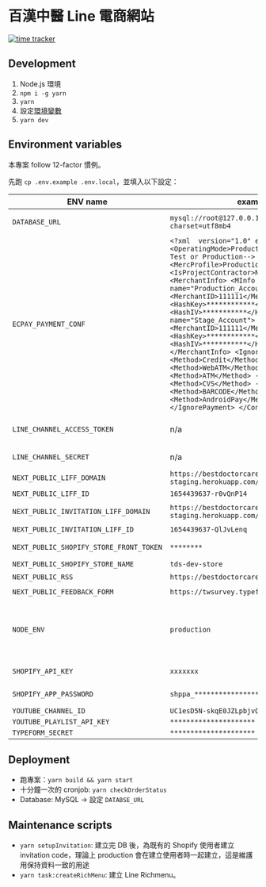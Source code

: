 # 百漢中醫 Line 電商網站

[![time tracker](https://wakatime.com/badge/github/Yukaii/bestdoctorcare-shop.svg)](https://wakatime.com/badge/github/Yukaii/bestdoctorcare-shop)

## Development

1. Node.js 環境
1. `npm i -g yarn`
1. `yarn`
1. 設定[環境變數](#Environment-variables)
1. `yarn dev`

## Environment variables

本專案 follow 12-factor 慣例。

先跑 `cp .env.example .env.local`，並填入以下設定：

|                ENV name                 |                                                                                                                                                                                                                                                                                                                                                                              example value                                                                                                                                                                                                                                                                                                                                                                              |                   description                    |                      |
| --------------------------------------- | ----------------------------------------------------------------------------------------------------------------------------------------------------------------------------------------------------------------------------------------------------------------------------------------------------------------------------------------------------------------------------------------------------------------------------------------------------------------------------------------------------------------------------------------------------------------------------------------------------------------------------------------------------------------------------------------------------------------------------------------------------------------------- | ------------------------------------------------ | -------------------- |
| `DATABASE_URL`                          | `mysql://root@127.0.0.1:3306/bestdoctorcare_dev?charset=utf8mb4`                                                                                                                                                                                                                                                                                                                                                                                                                                                                                                                                                                                                                                                                                                        | MySQL 資料庫網址                                 |                      |
| `ECPAY_PAYMENT_CONF`                    | `<?xml  version="1.0" encoding="utf-8"?> <Conf> <OperatingMode>Production</OperatingMode> <!--Test or Production--> <MercProfile>Production_Account</MercProfile> <IsProjectContractor>N</IsProjectContractor> <MerchantInfo> <MInfo name="Production_Account"> <MerchantID>111111</MerchantID> <HashKey>************</HashKey> <HashIV>***********</HashIV> </MInfo> <MInfo name="Stage_Account"> <MerchantID>111111</MerchantID> <HashKey>************</HashKey> <HashIV>***********</HashIV> </MInfo> </MerchantInfo> <IgnorePayment> <!-- <Method>Credit</Method> --> <!-- <Method>WebATM</Method> --> <!-- <Method>ATM</Method> --> <!-- <Method>CVS</Method> --> <!-- <Method>BARCODE</Method> --> <!-- <Method>AndroidPay</Method> --> </IgnorePayment> </Conf>` | 綠界設定檔                                       |                      |
| `LINE_CHANNEL_ACCESS_TOKEN`             | n/a                                                                                                                                                                                                                                                                                                                                                                                                                                                                                                                                                                                                                                                                                                                                                                     |                                                  | channel access token |
| `LINE_CHANNEL_SECRET`                   | n/a                                                                                                                                                                                                                                                                                                                                                                                                                                                                                                                                                                                                                                                                                                                                                                     | channel secret                                   |                      |
| `NEXT_PUBLIC_LIFF_DOMAIN`               | `https://bestdoctorcare-shop-staging.herokuapp.com/`                                                                                                                                                                                                                                                                                                                                                                                                                                                                                                                                                                                                                                                                                                                    | Liff app url                                     |                      |
| `NEXT_PUBLIC_LIFF_ID`                   | `1654439637-r0vQnP14`                                                                                                                                                                                                                                                                                                                                                                                                                                                                                                                                                                                                                                                                                                                                                   | Liff ID                                          |                      |
| `NEXT_PUBLIC_INVITATION_LIFF_DOMAIN`    | `https://bestdoctorcare-shop-staging.herokuapp.com/liff`                                                                                                                                                                                                                                                                                                                                                                                                                                                                                                                                                                                                                                                                                                                | LIFF Domain (deprecated)                         |                      |
| `NEXT_PUBLIC_INVITATION_LIFF_ID`        | `1654439637-QlJvLenq`                                                                                                                                                                                                                                                                                                                                                                                                                                                                                                                                                                                                                                                                                                                                                   | deprecated                                       |                      |
| `NEXT_PUBLIC_SHOPIFY_STORE_FRONT_TOKEN` | `********`                                                                                                                                                                                                                                                                                                                                                                                                                                                                                                                                                                                                                                                                                                                                                              | shopify store front token                        |                      |
| `NEXT_PUBLIC_SHOPIFY_STORE_NAME`        | `tds-dev-store`                                                                                                                                                                                                                                                                                                                                                                                                                                                                                                                                                                                                                                                                                                                                                         |                                                  |                      |
| `NEXT_PUBLIC_RSS`                       | `https://bestdoctorcare.momoka.tw/?feed=rss2`                                                                                                                                                                                                                                                                                                                                                                                                                                                                                                                                                                                                                                                                                                                           | 最新消息 RSS                                     |                      |
| `NEXT_PUBLIC_FEEDBACK_FORM`             | `https://twsurvey.typeform.com/to/QNlqovpB`                                                                                                                                                                                                                                                                                                                                                                                                                                                                                                                                                                                                                                                                                                                             | 回饋表單網址                                     |                      |
| `NODE_ENV`                              | `production`                                                                                                                                                                                                                                                                                                                                                                                                                                                                                                                                                                                                                                                                                                                                                            | NODE_ENV，填 production 就好，development 不用填 |                      |
| `SHOPIFY_API_KEY`                       | `xxxxxxx`                                                                                                                                                                                                                                                                                                                                                                                                                                                                                                                                                                                                                                                                                                                                                               | Shopify API key                                  |                      |
| `SHOPIFY_APP_PASSWORD`                  | `shppa_*********************`                                                                                                                                                                                                                                                                                                                                                                                                                                                                                                                                                                                                                                                                                                                                           | shopify app password                             |                      |
| `YOUTUBE_CHANNEL_ID`                    | `UC1esD5N-skqE0JZLpbjvQFA`                                                                                                                                                                                                                                                                                                                                                                                                                                                                                                                                                                                                                                                                                                                                              |                                                  |                      |
| `YOUTUBE_PLAYLIST_API_KEY`              | `*********************`                                                                                                                                                                                                                                                                                                                                                                                                                                                                                                                                                                                                                                                                                                                                                 |                                                  |                      |
| `TYPEFORM_SECRET`                       | `*********************`                                                                                                                                                                                                                                                                                                                                                                                                                                                                                                                                                                                                                                                                                                                                                 |                                                  |                      |

## Deployment

- 跑專案：`yarn build && yarn start`
- 十分鐘一次的 cronjob: `yarn checkOrderStatus`
- Database: MySQL -> 設定 `DATABSE_URL`

## Maintenance scripts

- `yarn setupInvitation`: 建立完 DB 後，為既有的 Shopify 使用者建立 invitation code，理論上 production 會在建立使用者時一起建立，這是維護用保持資料一致的用途
- `yarn task:createRichMenu`: 建立 Line Richmenu。
